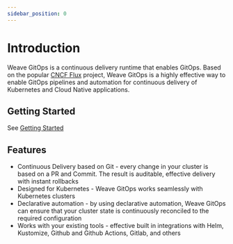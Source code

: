 ```yaml
---
sidebar_position: 0
---
```


# Introduction

Weave GitOps is a continuous delivery runtime that enables GitOps. Based on the popular [CNCF Flux](https://fluxcd.io) project, Weave GitOps is 
a highly effective way to enable GitOps pipelines and automation for continuous delivery of Kubernetes and Cloud Native applications.

## Getting Started

See [Getting Started](/docs/getting-started)

## Features

* Continuous Delivery based on Git - every change in your cluster is based on a PR and Commit. The result is auditable, effective delivery with instant rollbacks
* Designed for Kubernetes - Weave GitOps works seamlessly with Kubernetes clusters
* Declarative automation - by using declarative automation, Weave GitOps can ensure that your cluster state is continuously reconciled to the required configuration
* Works with your existing tools - effective built in integrations with Helm, Kustomize, Github and Github Actions, Gitlab, and others

